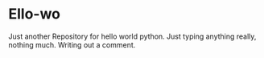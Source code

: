 # Ello-wo
Just another Repository for hello world python.
Just typing anything really, nothing much.
Writing out a comment.
